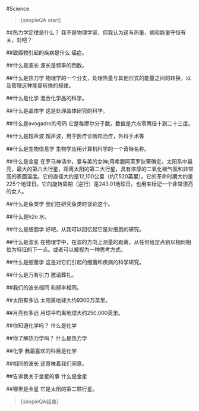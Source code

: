 ﻿#Science


> [simpleQA start]

##热力学定律是什么？
我不是物理学家，但我认为这与热量，熵和能量守恒有关，对吧？

##致癌物引起的疾病是什么
癌症。

##什么是波长
波长是频率的倒数。

##什么是热力学
物理学的一个分支，处理热量与其他形式的能量之间的转换，以及管理这种能量转换的规律。

##什么是化学
混合化学品的科学。

##什么是晶体学
这是处理晶体研究的科学。

##什么是avogadro的号码
它是每摩尔分子数。数值是六点零两倍十到二十三度。

##什么是超声波
超声波，用于医疗诊断和治疗，外科手术等

##什么是生物信息学
生物学应用计算机科学的一个奇特名称。

##什么是金星
在罗马神话中，爱与美的女神;用希腊阿芙罗狄蒂确定。太阳系中最亮，最大的第六大行星，距离太阳的第二大行星，具有浓厚的二氧化碳气氛和非常高的表面温度。它的直径大约是12,100公里（约7,520英里）。它的革命时期大约是225个地球日。它的旋转周期（逆行）是243.01地球日。也用来标记一个非常漂亮的女人。

##什么是鱼类学
我们在研究鱼类时谈论这个。

##什么是h2o
水。

##什么是细胞学
好吧，从我可以回忆起它是对细胞的研究。

##什么是波长
在物理学中，在波的方向上测量的距离，从任何给定点到以相同相位为特征的下一点。或者可以被视为一种思考方式。

##什么是细菌学
这是对它们引起的细菌和疾病的科学研究。

##什么是万有引力
邀请葬礼。

##我们的波长相同
和频率相同。

##太阳有多远
太阳离地球大约9300万英里。

##月亮有多远
月球平均离地球大约250,000英里。

##你知道化学吗？
什么是化学

##你了解热力学吗？
什么是热力学

##化学
我最喜欢的科目是化学

##相同的波长
这意味着我们同意。

##告诉我关于金星的事
什么是金星

##哪里是金星
它是太阳的第二颗行星。

> [simpleQA结束]